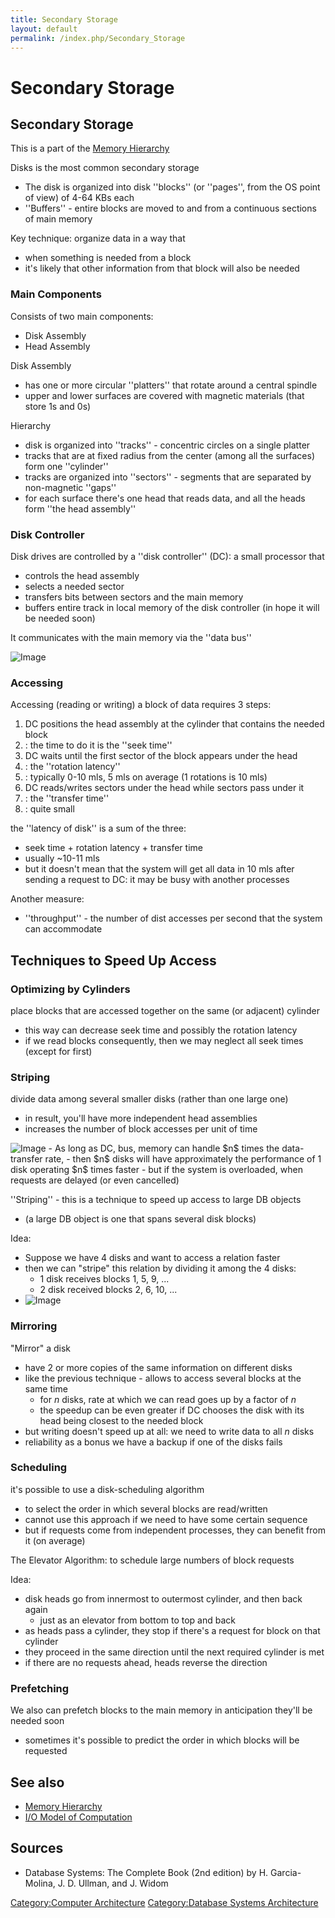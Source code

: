 ```yaml
---
title: Secondary Storage
layout: default
permalink: /index.php/Secondary_Storage
---
```


# Secondary Storage

## Secondary Storage
This is a part of the [Memory Hierarchy](Memory_Hierarchy)

Disks is the most common secondary storage 
- The disk is organized into disk ''blocks'' (or ''pages'', from the OS point of view) of 4-64 KBs each
- ''Buffers'' - entire blocks are moved to and from a continuous sections of main memory 

Key technique: organize data in a way that  
- when something is needed from a block 
- it's likely that other information from that block will also be needed 


### Main Components
Consists of two main components: 
- Disk Assembly
- Head Assembly

Disk Assembly
- has one or more circular ''platters''  that rotate around a central spindle
- upper and lower surfaces are covered with magnetic materials (that store 1s and 0s)

Hierarchy
- disk is organized into ''tracks'' - concentric circles on a single platter 
- tracks that are at fixed radius from the center (among all the surfaces) form one ''cylinder''
- tracks are organized into ''sectors'' - segments that are separated by non-magnetic ''gaps'' 
- for each surface there's one head that reads data, and all the heads form ''the head assembly''


### Disk Controller
Disk drives are controlled by a ''disk controller'' (DC): a small processor that
- controls the head assembly
- selects a needed sector 
- transfers bits between sectors and the main memory
- buffers entire track in local memory of the disk controller (in hope it will be needed soon)

It communicates with the main memory via the ''data bus''

<img src="https://raw.github.com/alexeygrigorev/wiki-figures/master/ulb/dbsa/disk-controller.png" alt="Image">


### Accessing
Accessing (reading or writing) a block of data requires 3 steps:

1. DC positions the head assembly at the cylinder that contains the needed block
1. : the time to do it is the ''seek time''
1. DC waits until the first sector of the block appears under the head
1. : the ''rotation latency''
1. : typically 0-10 mls, 5 mls on average (1 rotations is 10 mls)
1. DC reads/writes sectors under the head while sectors pass under it
1. : the ''transfer time''
1. : quite small 

the ''latency of disk'' is a sum of the three:
- seek time + rotation latency + transfer time
- usually ~10-11 mls 
- but it doesn't mean that the system will get all data in 10 mls after sending a request to DC: it may be busy with another processes

Another measure: 
- ''throughput'' - the number of dist accesses per second that the system can accommodate 


## Techniques to Speed Up Access
### Optimizing by Cylinders
place blocks that are accessed together on the same (or adjacent) cylinder 
- this way can decrease seek time and possibly the rotation latency
- if we read blocks consequently, then we may neglect all seek times (except for first)

### Striping
divide data among several smaller disks (rather than one large one)
- in result, you'll have more independent head assemblies
- increases the number of block accesses per unit of time

<img src="https://raw.github.com/alexeygrigorev/wiki-figures/master/ulb/dbsa/disk-controller-ndisks.png" alt="Image">
- As long as DC, bus, memory can handle $n$ times the data-transfer rate,
- then $n$ disks will have approximately the performance of 1 disk operating $n$ times faster
- but if the system is overloaded, when requests are delayed (or even cancelled)

''Striping'' - this is a technique to speed up access to large DB objects 
- (a large DB object is one that spans several disk blocks)

Idea:
- Suppose we have 4 disks and want to access a relation faster
- then we can "stripe" this relation by dividing it among the 4 disks:
  - 1 disk receives blocks 1, 5, 9, ...
  - 2 disk received blocks 2, 6, 10, ...
- <img src="https://raw.github.com/alexeygrigorev/wiki-figures/master/ulb/dbsa/disk-controller-striping.png" alt="Image">

### Mirroring
"Mirror" a disk
- have 2 or more copies of the same information on different disks
- like the previous technique - allows to access several blocks at the same time
  - for $n$ disks, rate at which we can read goes up by a factor of $n$ 
  - the speedup can be even greater if DC chooses the disk with its head being closest to the needed block
- but writing doesn't speed up at all: we need to write data to all $n$ disks
- reliability as a bonus we have a backup if one of the disks fails

### Scheduling
it's possible to use a disk-scheduling algorithm 
- to select the order in which several blocks are read/written
- cannot use this approach if we need to have some certain sequence
- but if requests come from independent processes, they can benefit from it (on average)

The Elevator Algorithm: to schedule large numbers of block requests

Idea:
- disk heads go from innermost to outermost cylinder, and then back again
  - just as an elevator from bottom to top and back
- as heads pass a cylinder, they stop if there's a request for block on that cylinder
- they proceed in the same direction until the next required cylinder is met
- if there are no requests ahead, heads reverse the direction

### Prefetching
We also can prefetch blocks to the main memory in anticipation they'll be needed soon
- sometimes it's possible to predict the order in which blocks will be requested 



## See also
- [Memory Hierarchy](Memory_Hierarchy)
- [I/O Model of Computation](I_O_Model_of_Computation)

## Sources
- Database Systems: The Complete Book (2nd edition) by H. Garcia-Molina, J. D. Ullman, and J. Widom


[Category:Computer Architecture](Category_Computer_Architecture)
[Category:Database Systems Architecture](Category_Database_Systems_Architecture)
